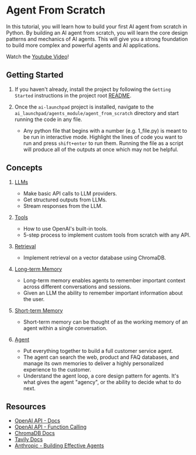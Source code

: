 # Agent From Scratch

In this tutorial, you will learn how to build your first AI agent from scratch in Python. By building an AI agent from scratch, you will learn the core design patterns and mechanics of AI agents. This will give you a strong foundation to build more complex and powerful agents and AI applications.

Watch the [Youtube Video](https://youtu.be/31JoTDm7jkM)!

## Getting Started

1. If you haven't already, install the project by following the `Getting Started` instructions in the project root [README](../../../README.md).

2. Once the `ai-launchpad` project is installed, navigate to the `ai_launchpad/agents_module/agent_from_scratch` directory and start running the code in any file.

    - Any python file that begins with a number (e.g. 1_file.py) is meant to be run in interactive mode. Highlight the lines of code you want to run and press `shift+enter` to run them. Running the file as a script will produce all of the outputs at once which may not be helpful.

## Concepts

1. [LLMs](1_llms.py)
    - Make basic API calls to LLM providers.
    - Get structured outputs from LLMs.
    - Stream responses from the LLM.

2. [Tools](2_tool_calling.py)
    - How to use OpenAI's built-in tools.
    - 5-step process to implement custom tools from scratch with any API.

3. [Retrieval](3_retrieval.py)
    - Implement retrieval on a vector database using ChromaDB.

4. [Long-term Memory](4_long_term_memory.py)
    - Long-term memory enables agents to remember important context across different conversations and sessions.
    - Given an LLM the ability to remember important information about the user.

5. [Short-term Memory](5_short_term_memory.py)
    - Short-term memory can be thought of as the working memory of an agent within a single conversation.

6. [Agent](6_agent.py)
    - Put everything together to build a full customer service agent.
    - The agent can search the web, product and FAQ databases, and manage its own memories to deliver a highly personalized experience to the customer.
    - Understand the agent loop, a core design pattern for agents. It's what gives the agent "agency", or the ability to decide what to do next.

## Resources

- [OpenAI API - Docs](https://platform.openai.com/docs/api-reference/introduction)
- [OpenAI API - Function Calling](https://platform.openai.com/docs/guides/function-calling/function-calling-behavior#page-top)
- [ChromaDB Docs](https://docs.trychroma.com/docs/overview/getting-started)
- [Tavily Docs](https://docs.tavily.com/sdk/python/quick-start)
- [Anthropic - Building Effective Agents](https://www.anthropic.com/engineering/building-effective-agents)
